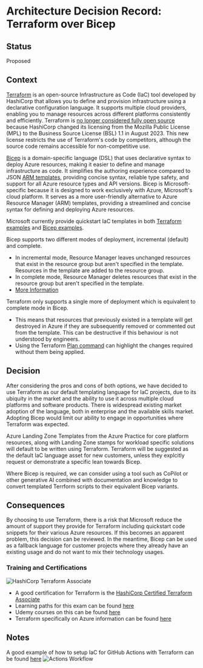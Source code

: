 # Architecture Decision Record: Terraform over Bicep

## Status

Proposed

## Context

[Terraform](https://www.terraform.io/) is an open-source Infrastructure as Code (IaC) tool developed by HashiCorp that allows you to define and provision infrastructure using a declarative configuration language. It supports multiple cloud providers, enabling you to manage resources across different platforms consistently and efficiently. Terraform is [no longer considered fully open source](https://www.theregister.com/2023/08/11/hashicorp_bsl_licence/) because HashiCorp changed its licensing from the Mozilla Public License (MPL) to the Business Source License (BSL) 1.1 in August 2023. This new license restricts the use of Terraform's code by competitors, although the source code remains accessible for non-competitive use. 

[Bicep](https://learn.microsoft.com/en-us/azure/azure-resource-manager/bicep/overview?tabs=bicep) is a domain-specific language (DSL) that uses declarative syntax to deploy Azure resources, making it easier to define and manage infrastructure as code. It simplifies the authoring experience compared to JSON [ARM templates](https://learn.microsoft.com/en-us/azure/azure-resource-manager/templates/overview), providing concise syntax, reliable type safety, and support for all Azure resource types and API versions. Bicep is Microsoft-specific because it is designed to work exclusively with Azure, Microsoft's cloud platform. It serves as a more user-friendly alternative to Azure Resource Manager (ARM) templates, providing a streamlined and concise syntax for defining and deploying Azure resources.

Microsoft currently provide quickstart IaC templates in both [Terraform examples](https://learn.microsoft.com/en-us/azure/aks/learn/quick-kubernetes-deploy-terraform?pivots=development-environment-azure-cli) and [Bicep examples](https://learn.microsoft.com/en-us/azure/aks/learn/quick-kubernetes-deploy-bicep?tabs=azure-cli).


Bicep supports two different modes of deployment, incremental (default) and complete. 
- In incremental mode, Resource Manager leaves unchanged resources that exist in the resource group but aren't specified in the template. Resources in the template are added to the resource group.
- In complete mode, Resource Manager deletes resources that exist in the resource group but aren't specified in the template.
- [More Information](https://learn.microsoft.com/en-us/azure/azure-resource-manager/templates/deployment-modes)


Terraform only supports a single more of deployment which is equivalent to complete mode in Bicep.
- This means that resources that previously existed in a template will get destroyed in Azure if they are subsequently removed or commented out from the template. This can be destructive if this behaviour is not understood by engineers.
- Using the Terraform [Plan command](https://developer.hashicorp.com/terraform/cli/commands/plan) can highlight the changes required without them being applied.

## Decision

After considering the pros and cons of both options, we have decided to use Terraform as our default templating language for IaC projects, due to its ubiquity in the market and the ability to use it across multiple cloud platforms and software products. There is widespread existing market adoption of the language, both in enterprise and the available skills market. Adopting Bicep would limit our ability to engage in opportunities where Terraform was expected.

Azure Landing Zone Templates from the Azure Practice for core platform resources, along with Landing Zone stamps for workload specific solutions will default to be written using Terraform. Terraform will be suggested as the default IaC language asset for new customers, unless they explcitly request or demonstrate a specific lean towards Bicep.

Where Bicep is required, we can consider using a tool such as CoPilot or other generative AI combined with documentation and knowledge to convert templated Terrform scripts to their equivalent Bicep variants.

## Consequences

By choosing to use Terraform, there is a risk that Microsoft reduce the amount of support they provide for Terraform including quickstart code snippets for their various Azure resources. If this becomes an apparent problem, this decision can be reviewed. In the meantime, Bicep can be used as a fallback language for customer projects where they already have an existing usage and do not want to mix their technology usages.

### Training and Certifications
![HashiCorp Terraform Associate](https://images.credly.com/size/680x680/images/85b9cfc4-257a-4742-878c-4f7ab4a2631b/image.png)
- A good certification for Terraform is the [HashiCorp Certified Terraform Associate](https://developer.hashicorp.com/terraform/tutorials/certification-003)
- Learning paths for this exam can be found [here](https://developer.hashicorp.com/terraform/tutorials/certification-003/associate-study-003)
- Udemy courses on this can be found [here](https://www.udemy.com/course/terraform-associate-practice-exam/)
- Terraform specifically on Azure information can be found [here](https://learn.microsoft.com/en-us/azure/developer/terraform/)


## Notes
A good example of how to setup IaC for GitHub Actions with Terraform can be found [here]([https://github.com/Azure-Samples/terraform-github-actions](https://github.com/dmeineck/transparity-architecture))
![Actions Workflow](https://user-images.githubusercontent.com/1248896/189254453-439dd558-fc6c-4377-b01c-d5e54cc49403.png)
